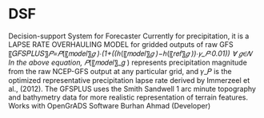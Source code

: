 # DSF
Decision-support System for Forecaster
Currently for precipitation, it is a LAPSE RATE OVERHAULING MODEL for gridded outputs of raw GFS
〖𝐺𝐹𝑆𝑃𝐿𝑈𝑆〗_𝑃=𝑃_(〖𝑚𝑜𝑑𝑒𝑙〗_𝑔 )∙(1+((ℎ_(〖𝑚𝑜𝑑𝑒𝑙〗_𝑔 )−ℎ_(〖𝑟𝑒𝑓〗_𝑔 ))∙𝛾_𝑃∙0.01))             ∀ 𝑔∈𝑁  
In the above equation, 𝑃_(〖𝑚𝑜𝑑𝑒𝑙〗_𝑔 ) represents precipitation magnitude from the raw NCEP-GFS output at any particular grid, and 𝛾_𝑃 is the optimized representative precipitation lapse rate derived by Immerzeel et al., (2012).
The GFSPLUS uses the Smith Sandwell 1 arc minute topography and bathymetry data for more realistic representation of terrain features.
Works with OpenGrADS Software
Burhan Ahmad (Developer)
